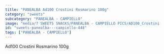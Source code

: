 ```yaml
---
title: "PANEALBA Ad100 Crostini Rosmarino 100g"
category: "sweets"
subcategory: "PANEALBA - CAMPIELLO"
image: "media/7 SWEETS SNACKS/PANEALBA - CAMPIELLO PICS/AD100_Crostini Rosmarino 100g.png"
id: "sweets-panealba---campiello-448"
tags: ["PANEALBA - CAMPIELLO"]
---
```


Ad100 Crostini Rosmarino 100g
